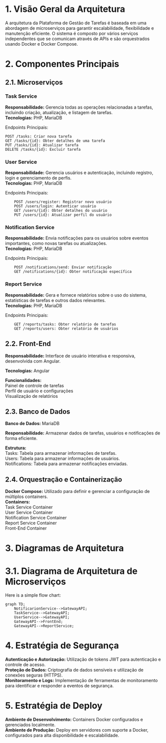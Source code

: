 # 1. Visão Geral da Arquitetura

A arquitetura da Plataforma de Gestão de Tarefas é baseada em uma abordagem de microserviços para garantir escalabilidade, flexibilidade e manutenção eficiente. O sistema é composto por vários serviços independentes que se comunicam através de APIs e são orquestrados usando Docker e Docker Compose.

# 2. Componentes Principais

## 2.1. Microserviços

### Task Service<br>
**Responsabilidade:** Gerencia todas as operações relacionadas a tarefas, incluindo criação, atualização, e listagem de tarefas.<br>
**Tecnologias:** PHP, MariaDB<br>

Endpoints Principais:

    POST /tasks: Criar nova tarefa
    GET /tasks/{id}: Obter detalhes de uma tarefa
    PUT /tasks/{id}: Atualizar tarefa
    DELETE /tasks/{id}: Excluir tarefa

### User Service<br>
**Responsabilidade:** Gerencia usuários e autenticação, incluindo registro, login e gerenciamento de perfis.<br>
**Tecnologias:** PHP, MariaDB<br>

Endpoints Principais:

        POST /users/register: Registrar novo usuário
        POST /users/login: Autenticar usuário
        GET /users/{id}: Obter detalhes do usuário
        PUT /users/{id}: Atualizar perfil do usuário

### Notification Service<br>
**Responsabilidade:** Envia notificações para os usuários sobre eventos importantes, como novas tarefas ou atualizações.<br>
**Tecnologias:** PHP, MariaDB<br>
    
Endpoints Principais:

        POST /notifications/send: Enviar notificação
        GET /notifications/{id}: Obter notificação específica

### Report Service<br>

**Responsabilidade:** Gera e fornece relatórios sobre o uso do sistema, estatísticas de tarefas e outros dados relevantes.<br>
**Tecnologias:** PHP, MariaDB<br>
    
Endpoints Principais:

        GET /reports/tasks: Obter relatório de tarefas
        GET /reports/users: Obter relatório de usuários

## 2.2. Front-End

**Responsabilidade:** Interface de usuário interativa e responsiva, desenvolvida com Angular.<br>

**Tecnologias:** Angular<br>

**Funcionalidades:**<br>
    Painel de controle de tarefas<br>
    Perfil de usuário e configurações<br>
    Visualização de relatórios<br>

## 2.3. Banco de Dados

**Banco de Dados:** MariaDB<br>

**Responsabilidade:** Armazenar dados de tarefas, usuários e notificações de forma eficiente.<br>

**Estrutura:**<br>
    Tasks: Tabela para armazenar informações de tarefas.<br>
    Users: Tabela para armazenar informações de usuários.<br>
    Notifications: Tabela para armazenar notificações enviadas.<br>

## 2.4. Orquestração e Containerização

**Docker Compose:** Utilizado para definir e gerenciar a configuração de múltiplos containers.<br>
**Containers:**<br>
    Task Service Container<br>
    User Service Container<br>
    Notification Service Container<br>
    Report Service Container<br>
    Front-End Container<br>

# 3. Diagramas de Arquitetura

# 3.1. Diagrama de Arquitetura de Microserviços

Here is a simple flow chart:

```mermaid
graph TD;
    NotificarionService-->GatewayAPI;
    TaskService-->GatewayAPI;
    UserService-->GatewayAPI;
    GatewayAPI-->FrontEnd;
    GatewayAPI-->ReportService;
```

# 4. Estratégia de Segurança

**Autenticação e Autorização:** Utilização de tokens JWT para autenticação e controle de acesso.<br>
**Proteção de Dados:** Criptografia de dados sensíveis e utilização de conexões seguras (HTTPS).<br>
**Monitoramento e Logs:** Implementação de ferramentas de monitoramento para identificar e responder a eventos de segurança.<br>

# 5. Estratégia de Deploy

**Ambiente de Desenvolvimento:** Containers Docker configurados e gerenciados localmente.<br>
**Ambiente de Produção:** Deploy em servidores com suporte a Docker, configurados para alta disponibilidade e escalabilidade.<br>
